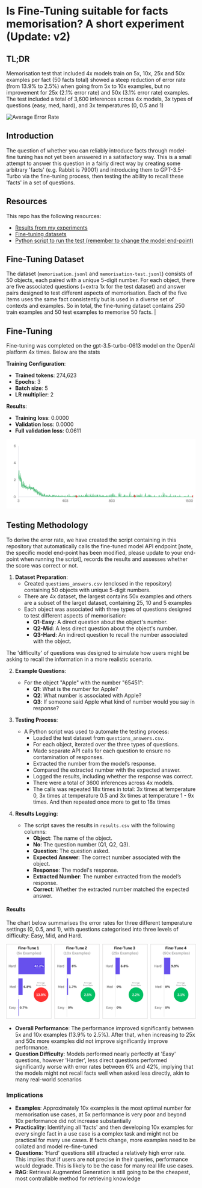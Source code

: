 # Is Fine-Tuning suitable for facts memorisation? A short experiment (Update: v2)

## TL;DR
Memorisation test that included 4x models train on 5x, 10x, 25x and 50x examples per fact (50 facts total) showed a steep reduction of error rate (from 13.9% to 2.5%) when going from 5x to 10x examples, but no improvement for 25x (2.1% error rate) and 50x (3.1% error rate) examples. The test included a total of 3,600 inferences across 4x models, 3x types of questions (easy, med, hard), and 3x temperatures (0, 0.5 and 1)

![Average Error Rate](https://github.com/petergpt/Fine-Tuning-Memorisation-Experiement-GPT-35/blob/main/Pics/fine-tune-results-2-1.png)


## Introduction
The question of whether you can reliably introduce facts through model-fine tuning has not yet been answered in a satisfactory way. This is a small attempt to answer this question in a fairly direct way by creating some arbitrary 'facts' (e.g. Rabbit is 79001) and introducing them to GPT-3.5-Turbo via the fine-tuning process, then testing the ability to recall these 'facts' in a set of questions.

## Resources
This repo has the following resources:

- [Results from my experiments](https://github.com/petergpt/Fine-Tuning-Memorisation-Experiement-GPT-35/blob/main/Results-all-v2.csv)
- [Fine-tuning datasets](https://github.com/petergpt/Fine-Tuning-Memorisation-Experiement-GPT-35/tree/main/fine-tuning%20datasets)
- [Python script to run the test (remember to change the model end-point)](https://github.com/petergpt/Fine-Tuning-Memorisation-Experiement-GPT-35/blob/main/main.py)

## Fine-Tuning Dataset
The dataset (`memorisation.jsonl` and `memorisation-test.jsonl`) consists of 50 objects, each paired with a unique 5-digit number. For each object, there are five associated questions (+extra 1x for the test dataset) and answer pairs designed to test different aspects of memorisation. Each of the five items uses the same fact consistently but is used in a diverse set of contexts and examples. So in total, the fine-tuning dataset contains 250 train examples and 50 test examples to memorise 50 facts.                                    |

## Fine-Tuning
Fine-tuning was completed on the gpt-3.5-turbo-0613 model on the OpenAI platform 4x times. Below are the stats 

**Training Configuration**:
  - **Trained tokens**: 274,623
  - **Epochs**: 3
  - **Batch size**: 5
  - **LR multiplier**: 2

**Results**:
   - **Training loss**: 0.0000
   - **Validation loss**: 0.0000
   - **Full validation loss**: 0.0611

![Training Loss](https://github.com/petergpt/Fine-Tuning-Memorisation-Experiement-GPT-35/blob/main/Pics/training-loss-2.png)

## Testing Methodology
To derive the error rate, we have created the script containing in this repository that automatically calls the fine-tuned model API endpoint [note, the specific model end-point has been modified, please update to your end-point when running the script], records the results and assesses whether the score was correct or not.

1. **Dataset Preparation**:
   - Created `questions_answers.csv` (enclosed in the repository) containing 50 objects with unique 5-digit numbers.
   - There are 4x dataset, the largest contains 50x examples and others are a subset of the larget dataset, containing 25, 10 and 5 examples
   - Each object was associated with three types of questions designed to test different aspects of memorisation:
     - **Q1-Easy**: A direct question about the object's number.
     - **Q2-Mid**: A less direct question about the object's number.
     - **Q3-Hard**: An indirect question to recall the number associated with the object.

The 'difficulty' of questions was designed to simulate how users might be asking to recall the information in a more realistic scenario.

2. **Example Questions**:
   - For the object "Apple" with the number "65451":
     - **Q1**: What is the number for Apple?
     - **Q2**: What number is associated with Apple?
     - **Q3**: If someone said Apple what kind of number would you say in response?

3. **Testing Process**:
   - A Python script was used to automate the testing process:
     - Loaded the test dataset from `questions_answers.csv`.
     - For each object, iterated over the three types of questions.
     - Made separate API calls for each question to ensure no contamination of responses.
     - Extracted the number from the model’s response.
     - Compared the extracted number with the expected answer.
     - Logged the results, including whether the response was correct.
     - There were a total of 3600 inferences across 4x models.
     - The calls was repeated 18x times in total: 3x times at temperature 0, 3x times at temperature 0.5 and 3x times at temperature 1 - 9x times. And then repeated once more to get to 18x times

4. **Results Logging**:
   - The script saves the results in `results.csv` with the following columns:
     - **Object**: The name of the object.
     - **No**: The question number (Q1, Q2, Q3).
     - **Question**: The question asked.
     - **Expected Answer**: The correct number associated with the object.
     - **Response**: The model's response.
     - **Extracted Number**: The number extracted from the model’s response.
     - **Correct**: Whether the extracted number matched the expected answer.

#### Results
The chart below summarises the error rates for three different temperature settings (0, 0.5, and 1), with questions categorised into three levels of difficulty: Easy, Mid, and Hard.

![Results](https://github.com/petergpt/Fine-Tuning-Memorisation-Experiement-GPT-35/blob/main/Pics/fine-tune-details-2.png)

   - **Overall Performance**: The performance improved significantly between 5x and 10x examples (13.9% to 2.5%). After that, when increasing to 25x and 50x more examples did not improve significantly improve performance.
   - **Question Difficulty**: Models performed nearly perfectly at 'Easy' questions, however 'Harder', less direct questions performed significantly worse with error rates between 6% and 42%, implying that the models might not recall facts well when asked less directly, akin to many real-world scenarios

### Implications
   - **Examples**: Approximately 10x examples is the most optimal number for memorisation use cases, at 5x performance is very poor and beyond 10x performance did not increase substantially
   - **Practicality**: Identifying all 'facts' and then developing 10x examples for every single fact in a use case is a complex task and might not be practical for many use cases. If facts change, more examples need to be collated and model re-fine-tuned
   - **Questions**: 'Hard' questions still attracted a relatively high error rate. This implies that if users are not precise in their queries, performance would degrade. This is likely to be the case for many real life use cases.
   - **RAG**: Retrieval Augmented Generation is still going to be the cheapest, most contrallable method for retrieving knowledge